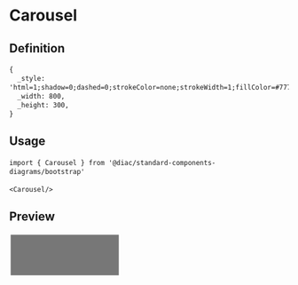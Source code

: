 # Carousel

## Definition

```
{
  _style: 'html=1;shadow=0;dashed=0;strokeColor=none;strokeWidth=1;fillColor=#777777;fontColor=#555555;whiteSpace=wrap;align=center;verticalAlign=middle;fontStyle=0;fontSize=40;',
  _width: 800,
  _height: 300,
}
```

## Usage

```
import { Carousel } from '@diac/standard-components-diagrams/bootstrap'

<Carousel/>
```

## Preview

<img src="./carousel.png" width="200"/>
